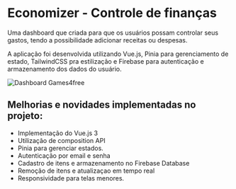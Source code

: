<h1>Economizer - Controle de finanças </h1>
  
<p>Uma dashboard que criada para que os usuários possam controlar seus gastos, tendo a possibilidade adicionar receitas ou despesas.</p>
<p>A aplicação foi desenvolvida utilizando Vue.js, Pinia para gerenciamento de estado, TailwindCSS pra estilização e Firebase para autenticação e armazenamento dos dados do usuário. </p> 

![Dashboard Games4free](preview.gif)

<h2>Melhorias e novidades implementadas no projeto: </h2>

<ul>
  <li>Implementação do Vue.js 3</li>
  <li>Utilização de composition API</li>
  <liUso de vue-router para navegação.</li>
  <li>Pinia para gerenciar estados.</li>
  <li>Autenticação por email e senha</li>
  <li>Cadastro de itens e armazenamento no Firebase Database</li>
  <li>Remoção de itens e atualizaçao em tempo real</li>
  <li>Responsividade para telas menores.</li>
</ul>

